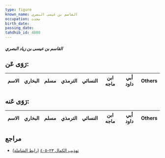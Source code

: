 ```yaml
---
type: figure
known_name: القاسم بن عيسى البصري
occupation: محدث
birth_date:
passing_date:
tahdhib_id: 4808
---
```

##### القاسم بن عيسى بن زياد البصري

## رَوَى عَن:
| الاسم | البخاري | مسلم | الترمذي | النسائي | ابن ماجه | أبي داود | Others |
| ----- | ------- | ---- | ------- | ------- | -------- | -------- | ------ |
## رَوَى عَنه:
| الاسم | البخاري | مسلم | الترمذي | النسائي | ابن ماجه | أبي داود | Others |
| ----- | ------- | ---- | ------- | ------- | -------- | -------- | ------ |
## مراجع
- [تهذيب الكمال ٢٣-٤٠٥](obsidian://open?vault=Tahdhib-al-Kamal&file=Figures/٤٨٠٨-القاسم%20بن%20عيسى%20بن%20زياد%20البصري) ([رابط الشاملة](https://shamela.ws/book/3722/12292))